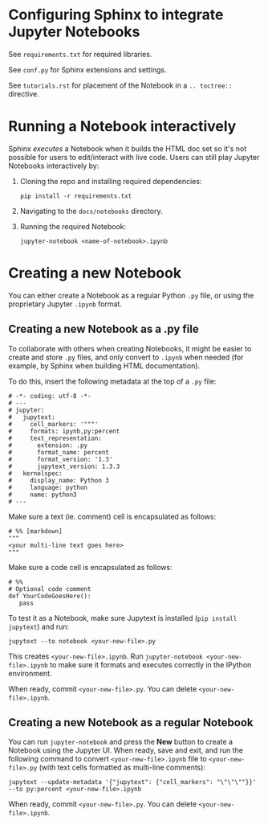 # Configuring Sphinx to integrate Jupyter Notebooks

See `requirements.txt` for required libraries.

See `conf.py` for Sphinx extensions and settings.

See `tutorials.rst` for placement of the Notebook in a `.. toctree::` directive.

# Running a Notebook interactively

Sphinx *executes* a Notebook when it builds the HTML doc set so it's not possible for users to edit/interact with live code.
Users can still play Jupyter Notebooks interactively by:

1. Cloning the repo and installing required dependencies:

   `pip install -r requirements.txt`

2. Navigating to the `docs/notebooks` directory.
   
4. Running the required Notebook:

   `jupyter-notebook <name-of-notebook>.ipynb`

# Creating a new Notebook

You can either create a Notebook as a regular Python ``.py`` file, or using the proprietary Jupyter ``.ipynb`` format. 

## Creating a new Notebook as a .py file

To collaborate with others when creating Notebooks, it might be easier to create and store ``.py`` files, and only convert 
to ``.ipynb`` when needed (for example, by Sphinx when building HTML documentation).

To do this, insert the following metadata at the top of a ``.py`` file:

    # -*- coding: utf-8 -*-
    # ---
    # jupyter:
    #   jupytext:
    #     cell_markers: '"""'
    #     formats: ipynb,py:percent
    #     text_representation:
    #       extension: .py
    #       format_name: percent
    #       format_version: '1.3'
    #       jupytext_version: 1.3.3
    #   kernelspec:
    #     display_name: Python 3
    #     language: python
    #     name: python3
    # ---

Make sure a text (ie. comment) cell is encapsulated as follows:

    # %% [markdown]
    """
    <your multi-line text goes here>
    """

Make sure a code cell is encapsulated as follows:

    # %%
    # Optional code comment
    def YourCodeGoesHere():
       pass

To test it as a Notebook, make sure Jupytext is installed (`pip install jupytext`) and run:

    jupytext --to notebook <your-new-file>.py

This creates `<your-new-file>.ipynb`. Run `jupyter-notebook <your-new-file>.ipynb` to make sure it formats 
and executes correctly in the IPython environment.

When ready, commit `<your-new-file>.py`. You can delete `<your-new-file>.ipynb`.

## Creating a new Notebook as a regular Notebook

You can run `jupyter-notebook` and press the **New** button to create a Notebook using the Jupyter UI. When ready, save and exit, and 
run the following command to convert `<your-new-file>.ipynb` file to `<your-new-file>.py` (with text cells formatted as multi-line comments):

    jupytext --update-metadata '{"jupytext": {"cell_markers": "\"\"\""}}' --to py:percent <your-new-file>.ipynb

When ready, commit `<your-new-file>.py`. You can delete `<your-new-file>.ipynb`.
